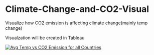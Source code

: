# Climate-Change-and-CO2-Visual
Visualize how CO2 emission is affecting climate change(mainly temp change)

Visualzation will be created in Tableau
<div class='tableauPlaceholder' id='viz1637183407446' style='position: relative'><noscript><a href='#'><img alt='Avg Temp vs CO2 Emission for all Countries ' src='https:&#47;&#47;public.tableau.com&#47;static&#47;images&#47;CO&#47;CO2EmissionVisual&#47;AvgTempvsCO2EmissionOvertheYears&#47;1_rss.png' style='border: none' /></a></noscript><object class='tableauViz'  style='display:none;'><param name='host_url' value='https%3A%2F%2Fpublic.tableau.com%2F' /> <param name='embed_code_version' value='3' /> <param name='site_root' value='' /><param name='name' value='CO2EmissionVisual&#47;AvgTempvsCO2EmissionOvertheYears' /><param name='tabs' value='no' /><param name='toolbar' value='yes' /><param name='static_image' value='https:&#47;&#47;public.tableau.com&#47;static&#47;images&#47;CO&#47;CO2EmissionVisual&#47;AvgTempvsCO2EmissionOvertheYears&#47;1.png' /> <param name='animate_transition' value='yes' /><param name='display_static_image' value='yes' /><param name='display_spinner' value='yes' /><param name='display_overlay' value='yes' /><param name='display_count' value='yes' /><param name='language' value='en-US' /></object></div>                <script type='text/javascript'>                    var divElement = document.getElementById('viz1637183407446');                    var vizElement = divElement.getElementsByTagName('object')[0];                    vizElement.style.width='100%';vizElement.style.height=(divElement.offsetWidth*0.75)+'px';                    var scriptElement = document.createElement('script');                    scriptElement.src = 'https://public.tableau.com/javascripts/api/viz_v1.js';                    vizElement.parentNode.insertBefore(scriptElement, vizElement);                </script>
